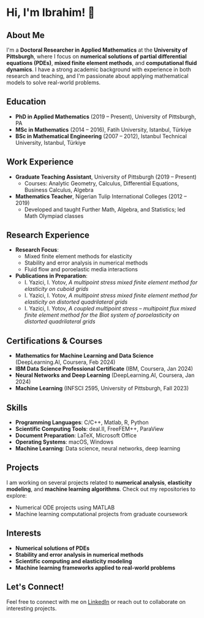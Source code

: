 # Hi, I'm Ibrahim! 👋

## About Me
I'm a **Doctoral Researcher in Applied Mathematics** at the **University of Pittsburgh**, where I focus on **numerical solutions of partial differential equations (PDEs)**, **mixed finite element methods**, and **computational fluid dynamics**. I have a strong academic background with experience in both research and teaching, and I'm passionate about applying mathematical models to solve real-world problems.

## Education
- **PhD in Applied Mathematics** (2019 – Present), University of Pittsburgh, PA
- **MSc in Mathematics** (2014 – 2016), Fatih University, Istanbul, Türkiye
- **BSc in Mathematical Engineering** (2007 – 2012), Istanbul Technical University, Istanbul, Türkiye

## Work Experience
- **Graduate Teaching Assistant**, University of Pittsburgh (2019 – Present)
  - Courses: Analytic Geometry, Calculus, Differential Equations, Business Calculus, Algebra
- **Mathematics Teacher**, Nigerian Tulip International Colleges (2012 – 2019)
  - Developed and taught Further Math, Algebra, and Statistics; led Math Olympiad classes

## Research Experience
- **Research Focus**: 
  - Mixed finite element methods for elasticity
  - Stability and error analysis in numerical methods
  - Fluid flow and poroelastic media interactions
- **Publications in Preparation**:
  - I. Yazici, I. Yotov, *A multipoint stress mixed finite element method for elasticity on cuboid grids*
  - I. Yazici, I. Yotov, *A multipoint stress mixed finite element method for elasticity on distorted quadrilateral grids*
  - I. Yazici, I. Yotov, *A coupled multipoint stress – multipoint flux mixed finite element method for the Biot system of poroelasticity on distorted quadrilateral grids*

## Certifications & Courses
- **Mathematics for Machine Learning and Data Science** (DeepLearning.AI, Coursera, Feb 2024)
- **IBM Data Science Professional Certificate** (IBM, Coursera, Jan 2024)
- **Neural Networks and Deep Learning** (DeepLearning.AI, Coursera, Jan 2024)
- **Machine Learning** (INFSCI 2595, University of Pittsburgh, Fall 2023)

## Skills
- **Programming Languages**: C/C++, Matlab, R, Python
- **Scientific Computing Tools**: deal.II, FreeFEM++, ParaView
- **Document Preparation**: LaTeX, Microsoft Office
- **Operating Systems**: macOS, Windows
- **Machine Learning**: Data science, neural networks, deep learning

## Projects
I am working on several projects related to **numerical analysis**, **elasticity modeling**, and **machine learning algorithms**. Check out my repositories to explore:
- Numerical ODE projects using MATLAB
- Machine learning computational projects from graduate coursework

## Interests
- **Numerical solutions of PDEs**
- **Stability and error analysis in numerical methods**
- **Scientific computing and elasticity modeling**
- **Machine learning frameworks applied to real-world problems**

## Let's Connect!
Feel free to connect with me on [LinkedIn](https://linkedin.com/in/ibrahim-yazici-pitt) or reach out to collaborate on interesting projects.
